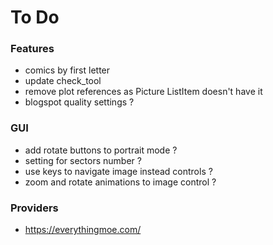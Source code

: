 # To Do

### Features

- comics by first letter
- update check_tool
- remove plot references as Picture ListItem doesn't have it
- blogspot quality settings ?

### GUI

- add rotate buttons to portrait mode ?
- setting for sectors number ?
- use keys to navigate image instead controls ?
- zoom and rotate animations to image control ?

### Providers

- https://everythingmoe.com/
